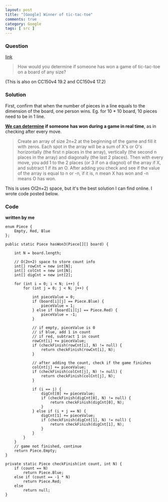```yaml
---
layout: post
title: "[Google] Winner of tic-tac-toe"
comments: true
category: Google
tags: [ src ]
---
```


### Question 

[link](http://www.glassdoor.com/Interview/How-would-you-determine-if-someone-has-won-a-game-of-tic-tac-toe-on-a-board-of-any-size-QTN_1104.htm)

> How would you determine if someone has won a game of tic-tac-toe on a board of any size? 

(This is also on CC150v4 19.2 and CC150v4 17.2)

### Solution

First, confirm that when the number of pieces in a line equals to the dimension of the board, one person wins. Eg. for 10 * 10 board, 10 pieces need to be in 1 line. 

__[We can determine](http://www.glassdoor.com/Interview/How-would-you-determine-if-someone-has-won-a-game-of-tic-tac-toe-on-a-board-of-any-size-QTN_1104.htm) if someone has won during a game in real time__, as in checking after every move. 

> Create an array of size 2n+2 at the beginning of the game and fill it with zeros. Each spot in the array will be a sum of X's or O's horizontally (the first n places in the array), vertically (the second n places in the array) and diagonally (the last 2 places). Then with every move, you add 1 to the 2 places (or 3 if on a diagnol) of the array if X, and subtract 1 if its an O. After adding you check and see if the value of the array is equal to n or -n, if it is, n mean X has won and -n means O has won.

This is uses O(2n+2) space, but it's the best solution I can find online. I wrote code posted below. 

### Code

__written by me__

	enum Piece {
		Empty, Red, Blue
	};
    
	public static Piece hasWon3(Piece[][] board) {

		int N = board.length;

		// O(2n+2) space to store count info
		int[] rowCnt = new int[N];
		int[] colCnt = new int[N];
		int[] digCnt = new int[2];

		for (int i = 0; i < N; i++) {
			for (int j = 0; j < N; j++) {

				int pieceValue = 0;
				if (board[i][j] == Piece.Blue) {
					pieceValue = 1;
				} else if (board[i][j] == Piece.Red) {
					pieceValue = -1;
				}

				// if empty, pieceValue is 0
				// if blue, add 1 in count
				// if red, subtract 1 in count
				rowCnt[i] += pieceValue;
				if (checkFinish(rowCnt[i], N) != null) {
					return checkFinish(rowCnt[i], N);
				}

				// after adding the count, check if the game finishes
				colCnt[j] += pieceValue;
				if (checkFinish(colCnt[j], N) != null) {
					return checkFinish(colCnt[j], N);
				}

				if (i == j) {
					digCnt[0] += pieceValue;
					if (checkFinish(digCnt[0], N) != null) {
						return checkFinish(digCnt[0], N);
					}
				} else if (i + j == N) {
					digCnt[1] += pieceValue;
					if (checkFinish(digCnt[1], N) != null) {
						return checkFinish(digCnt[1], N);
					}
				}
			}
		}
		// game not finished, continue
		return Piece.Empty;
	}

	private static Piece checkFinish(int count, int N) {
		if (count == N)
			return Piece.Blue;
		else if (count == -1 * N)
			return Piece.Red;
		else
			return null;
	}

